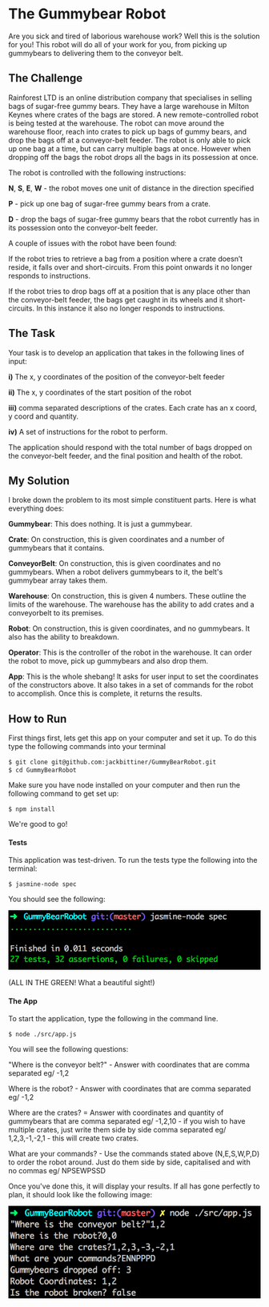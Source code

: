 # The Gummybear Robot

Are you sick and tired of laborious warehouse work? Well this is the solution for
you! This robot will do all of your work for you, from picking up gummybears to
delivering them to the conveyor belt.

## The Challenge

Rainforest LTD is an online distribution company that specialises in selling bags
of sugar-free gummy bears.  They have a large warehouse in Milton Keynes where
crates of the bags are stored.
A new remote-controlled robot is being tested at the warehouse.  The robot can
move around the warehouse floor, reach into crates to pick up bags of gummy bears,
and drop the bags off at a conveyor-belt feeder. The robot is only able to pick up
one bag at a time, but can carry multiple bags at once.  However when dropping
off the bags the robot drops all the bags in its possession at once.

The robot is controlled with the following instructions:

   __N__, __S__, __E__, __W__  - the robot moves one unit of distance in the
   direction specified

   __P__ - pick up one bag of sugar-free gummy bears from a crate.

   __D__ - drop the bags of sugar-free gummy bears that the robot currently has in its possession onto the conveyor-belt feeder.

   A couple of issues with the robot have been found:

   If the robot tries to retrieve a bag from a position where a crate doesn’t reside, it falls over and short-circuits.  From this point onwards it no longer responds to instructions.

   If the robot tries to drop bags off at a position that is any place other than the conveyor-belt feeder, the bags get caught in its wheels and it short-circuits.  In this instance it also no longer responds to instructions.

## The Task

Your task is to develop an application that takes in the following lines of input:

__i)__ The x, y coordinates of the position of the conveyor-belt feeder

__ii)__ The x, y coordinates of the start position of the robot

__iii)__ comma separated descriptions of the crates.  Each crate has an x coord, y coord and quantity.

__iv)__ A set of instructions for the robot to perform.

The application should respond with the total number of bags dropped on the conveyor-belt feeder, and the final position and health of the robot.

## My Solution

I broke down the problem to its most simple constituent parts. Here is what everything
does:

__Gummybear__: This does nothing. It is just a gummybear.

__Crate__: On construction, this is given coordinates and a number of gummybears that
it contains.

__ConveyorBelt__: On construction, this is given coordinates and no gummybears. When
a robot delivers gummybears to it, the belt's gummybear array takes them.

__Warehouse__: On construction, this is given 4 numbers. These outline the limits
of the warehouse. The warehouse has the ability to add crates and a conveyorbelt to
its premises.

__Robot__: On construction, this is given coordinates, and no gummybears. It also has
the ability to breakdown.

__Operator__: This is the controller of the robot in the warehouse. It can order
the robot to move, pick up gummybears and also drop them.

__App__: This is the whole shebang! It asks for user input to set the coordinates of
the constructors above. It also takes in a set of commands for the robot to accomplish.
Once this is complete, it returns the results.

## How to Run

First things first, lets get this app on your computer and set it up. To do
this type the following commands into your terminal

```
$ git clone git@github.com:jackbittiner/GummyBearRobot.git
$ cd GummyBearRobot
```

Make sure you have node installed on your computer and then run the following
command to get set up:

```
$ npm install
```

We're good to go!

#### Tests

This application was test-driven. To run the tests type the following into
the terminal:

```
$ jasmine-node spec
```

You should see the following:

![Jasmine Tests](./img/jasmine.png)

(ALL IN THE GREEN! What a beautiful sight!)

#### The App

To start the application, type the following in the command line.

```
$ node ./src/app.js
```

You will see the following questions:

"Where is the conveyor belt?" - Answer with coordinates that are comma
separated eg/ -1,2

Where is the robot? - Answer with coordinates that are comma
separated eg/ -1,2

Where are the crates? = Answer with coordinates and quantity of gummybears
that are comma separated eg/ -1,2,10 - if you wish to have multiple crates,
just write them side by side comma separated eg/ 1,2,3,-1,-2,1 - this will
create two crates.

What are your commands? - Use the commands stated above (N,E,S,W,P,D) to order
the robot around. Just do them side by side, capitalised and with no commas eg/
NPSEWPSSD

Once you've done this, it will display your results. If all has gone perfectly
to plan, it should look like the following image:

![App Run](./img/app.png)
